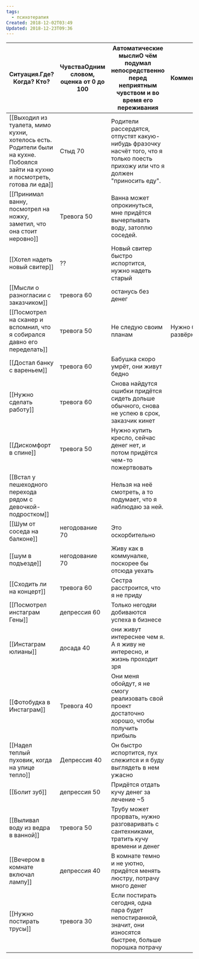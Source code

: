 ```yaml
---
tags:
  - психотерапия
Created: 2018-12-02T03:49
Updated: 2018-12-23T09:36
---
```

|Ситуация.Где? Когда? Кто?|ЧувстваОдним словом, оценка от 0 до 100|Автоматические мыслиО чём подумал непосредственно перед неприятным чувством и во время его переживания|Комментарий|
|---|---|---|---|
|[[Выходил из туалета, мимо кухни, хотелось есть. Родители были на кухне. Побоялся зайти на кухню и посмотреть, готова ли еда]]|Стыд 70|Родители рассердятся, отпустят какую-нибудь фразочку насчёт того, что я только поесть прихожу или что я должен "приносить еду".||
|[[Принимал ванну, посмотрел на ножку, заметил, что она стоит неровно]]|Тревога 50|Ванна может опрокинуться, мне придётся вычерпывать воду, затоплю соседей.||
|[[Хотел надеть новый свитер]]|??|Новый свитер быстро испортится, нужно надеть старый||
|[[Мысли о разногласии с заказчиком]]|тревога 60|останусь без денег||
|[[Посмотрел на сканер и вспомнил, что я собирался давно его переделать]]|тревога 50|Не следую своим планам|Нужно более развёрнуто?|
|[[Достал банку с вареньем]]|тревога 60|Бабушка скоро умрёт, они живут бедно||
|[[Нужно сделать работу]]|тревога 60|Снова найдутся ошибки придётся сидеть дольше обычного, снова не успею в срок, заказчик кинет||
|[[Дискомфорт в спине]]|тревога 50|Нужно купить кресло, сейчас денег нет, и потом придётся чем-то пожертвовать||
|[[Встал у пешеходного перехода рядом с девочкой-подростком]]||Нельзя на неё смотреть, а то подумает, что я наблюдаю за ней.||
|[[Шум от соседа на балконе]]|негодование 70|Это оскорбительно||
|[[шум в подъезде]]|негодование 70|Живу как в коммуналке, поскорее бы отсюда уехать||
|[[Сходить ли на концерт]]|тревога 60|Сестра расстроится, что я не приду||
|[[Посмотрел инстаграм Гены]]|депрессия 60|Только негодяи добиваются успеха в бизнесе||
|[[Инстаграм юлианы]]|досада 40|они живут интереснее чем я. А я живу не интересно, и жизнь проходит зря||
|[[Фотобудка в Инстаграм]]|Тревога 40|Они меня обойдут, я не смогу реализовать свой проект достаточно хорошо, чтобы получить прибыль||
|[[Надел теплый пуховик, когда на улице тепло]]|Депрессия 40|Он быстро испортится, пух слежится и я буду выглядеть в нем ужасно||
|[[Болит зуб]]|депрессия 50|Придётся отдать кучу денег за лечение ~5||
|[[Выливал воду из ведра в ванной]]|тревога 50|Трубу может прорвать, нужно разговаривать с сантехниками, тратить кучу времени и денег||
|[[Вечером в комнате включал лампу]]|депрессия 40|В комнате темно и не уютно, придётся менять люстру, потрачу много денег||
|[[Нужно постирать трусы]]|тревога 30|Если постирать сегодня, одна пара будет непостиранной, значит, они износятся быстрее, больше порошка потрачу||